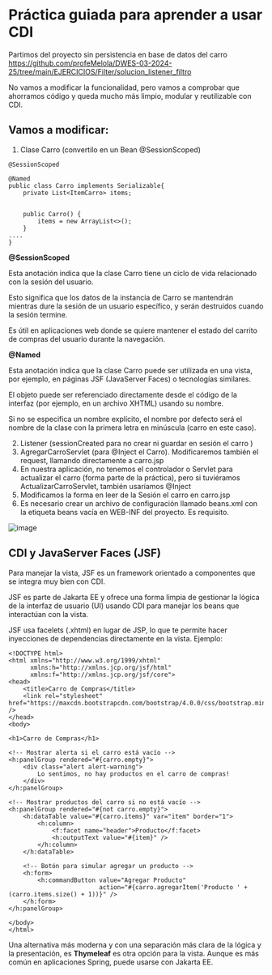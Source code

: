 # Práctica guiada para aprender a usar CDI

Partimos del proyecto sin persistencia en base de datos del carro https://github.com/profeMelola/DWES-03-2024-25/tree/main/EJERCICIOS/Filter/solucion_listener_filtro

No vamos a modificar la funcionalidad, pero vamos a comprobar que ahorramos código y queda mucho más limpio, modular y reutilizable con CDI.

## Vamos a modificar:

1. Clase Carro (convertilo en un Bean @SessionScoped)

```
@SessionScoped

@Named
public class Carro implements Serializable{
    private List<ItemCarro> items;
    

    public Carro() {
        items = new ArrayList<>();
    }
....
}
```
**@SessionScoped**

Esta anotación indica que la clase Carro tiene un ciclo de vida relacionado con la sesión del usuario. 

Esto significa que los datos de la instancia de Carro se mantendrán mientras dure la sesión de un usuario específico, y serán destruidos cuando la sesión termine. 

Es útil en aplicaciones web donde se quiere mantener el estado del carrito de compras del usuario durante la navegación.

**@Named**

Esta anotación indica que la clase Carro puede ser utilizada en una vista, por ejemplo, en páginas JSF (JavaServer Faces) o tecnologías similares. 

El objeto puede ser referenciado directamente desde el código de la interfaz (por ejemplo, en un archivo XHTML) usando su nombre. 

Si no se especifica un nombre explícito, el nombre por defecto será el nombre de la clase con la primera letra en minúscula (carro en este caso).

2. Listener (sessionCreated para no crear ni guardar en sesión el carro )
4. AgregarCarroServlet (para @Inject el Carro). Modificaremos también el request, llamando directamente a carro.jsp
5. En nuestra aplicación, no tenemos el controlador o Servlet para actualizar el carro (forma parte de la práctica), pero si tuviéramos ActualizarCarroServlet, también usaríamos @Inject
6. Modificamos la forma en leer de la Sesión el carro en carro.jsp 
7. Es necesario crear un archivo de configuración llamado beans.xml con la etiqueta beans vacía en WEB-INF del proyecto. Es requisito.
   
![image](https://github.com/user-attachments/assets/483fcdf2-e322-40ac-b6e3-d9786df269a3)

## CDI y JavaServer Faces (JSF)

Para manejar la vista, JSF es un framework orientado a componentes que se integra muy bien con CDI. 

JSF es parte de Jakarta EE y ofrece una forma limpia de gestionar la lógica de la interfaz de usuario (UI) usando CDI para manejar los beans que interactúan con la vista.

JSF usa facelets (.xhtml) en lugar de JSP, lo que te permite hacer inyecciones de dependencias directamente en la vista. Ejemplo:

```
<!DOCTYPE html>
<html xmlns="http://www.w3.org/1999/xhtml"
      xmlns:h="http://xmlns.jcp.org/jsf/html"
      xmlns:f="http://xmlns.jcp.org/jsf/core">
<head>
    <title>Carro de Compras</title>
    <link rel="stylesheet" href="https://maxcdn.bootstrapcdn.com/bootstrap/4.0.0/css/bootstrap.min.css" />
</head>
<body>

<h1>Carro de Compras</h1>

<!-- Mostrar alerta si el carro está vacío -->
<h:panelGroup rendered="#{carro.empty}">
    <div class="alert alert-warning">
        Lo sentimos, no hay productos en el carro de compras!
    </div>
</h:panelGroup>

<!-- Mostrar productos del carro si no está vacío -->
<h:panelGroup rendered="#{not carro.empty}">
    <h:dataTable value="#{carro.items}" var="item" border="1">
        <h:column>
            <f:facet name="header">Producto</f:facet>
            <h:outputText value="#{item}" />
        </h:column>
    </h:dataTable>

    <!-- Botón para simular agregar un producto -->
    <h:form>
        <h:commandButton value="Agregar Producto"
                         action="#{carro.agregarItem('Producto ' + (carro.items.size() + 1))}" />
    </h:form>
</h:panelGroup>

</body>
</html>

```

Una alternativa más moderna y con una separación más clara de la lógica y la presentación, es **Thymeleaf** es otra opción para la vista. Aunque es más común en aplicaciones Spring, puede usarse con Jakarta EE.
